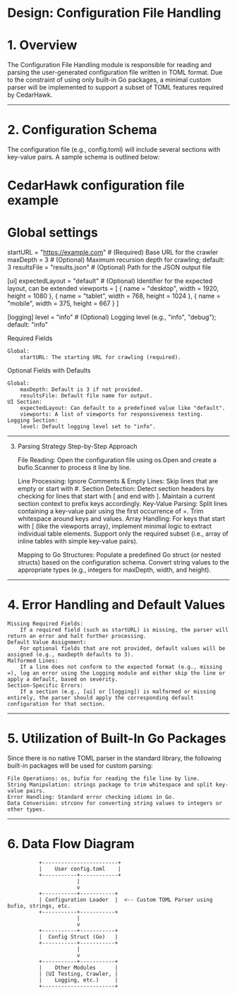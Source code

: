Design: Configuration File Handling
======
# 1. Overview

The Configuration File Handling module is responsible for reading and parsing the user-generated configuration file written in TOML format. Due to the constraint of using only built-in Go packages, a minimal custom parser will be implemented to support a subset of TOML features required by CedarHawk.

---

# 2. Configuration Schema

The configuration file (e.g., config.toml) will include several sections with key-value pairs. A sample schema is outlined below:

# CedarHawk configuration file example

# Global settings
startURL = "https://example.com"  # (Required) Base URL for the crawler
maxDepth = 3                      # (Optional) Maximum recursion depth for crawling; default: 3
resultsFile = "results.json"      # (Optional) Path for the JSON output file

[ui]
expectedLayout = "default"        # (Optional) Identifier for the expected layout, can be extended
viewports = [
    { name = "desktop", width = 1920, height = 1080 },
    { name = "tablet", width = 768, height = 1024 },
    { name = "mobile", width = 375, height = 667 }
]

[logging]
level = "info"                    # (Optional) Logging level (e.g., "info", "debug"); default: "info"

Required Fields

    Global:
        startURL: The starting URL for crawling (required).

Optional Fields with Defaults

    Global:
        maxDepth: Default is 3 if not provided.
        resultsFile: Default file name for output.
    UI Section:
        expectedLayout: Can default to a predefined value like "default".
        viewports: A list of viewports for responsiveness testing.
    Logging Section:
        level: Default logging level set to "info".

---

3. Parsing Strategy
Step-by-Step Approach

    File Reading:
        Open the configuration file using os.Open and create a bufio.Scanner to process it line by line.

    Line Processing:
        Ignore Comments & Empty Lines:
            Skip lines that are empty or start with #.
        Section Detection:
            Detect section headers by checking for lines that start with [ and end with ].
            Maintain a current section context to prefix keys accordingly.
        Key-Value Parsing:
            Split lines containing a key-value pair using the first occurrence of =.
            Trim whitespace around keys and values.
        Array Handling:
            For keys that start with [ (like the viewports array), implement minimal logic to extract individual table elements.
            Support only the required subset (i.e., array of inline tables with simple key-value pairs).

    Mapping to Go Structures:
        Populate a predefined Go struct (or nested structs) based on the configuration schema.
        Convert string values to the appropriate types (e.g., integers for maxDepth, width, and height).

---

# 4. Error Handling and Default Values

    Missing Required Fields:
        If a required field (such as startURL) is missing, the parser will return an error and halt further processing.
    Default Value Assignment:
        For optional fields that are not provided, default values will be assigned (e.g., maxDepth defaults to 3).
    Malformed Lines:
        If a line does not conform to the expected format (e.g., missing =), log an error using the Logging module and either skip the line or apply a default, based on severity.
    Section-Specific Errors:
        If a section (e.g., [ui] or [logging]) is malformed or missing entirely, the parser should apply the corresponding default configuration for that section.

---

# 5. Utilization of Built-In Go Packages

Since there is no native TOML parser in the standard library, the following built-in packages will be used for custom parsing:

    File Operations: os, bufio for reading the file line by line.
    String Manipulation: strings package to trim whitespace and split key-value pairs.
    Error Handling: Standard error checking idioms in Go.
    Data Conversion: strconv for converting string values to integers or other types.

---

# 6. Data Flow Diagram

              +------------------------+
              |    User config.toml    |
              +-----------+------------+
                          |
                          v
              +-----------+-----------+
              | Configuration Loader  |  <-- Custom TOML Parser using bufio, strings, etc.
              +-----------+-----------+
                          |
                          v
              +-----------+-----------+
              |  Config Struct (Go)   |
              +-----------+-----------+
                          |
                          v
              +-----------+-----------+
              |    Other Modules      |
              | (UI Testing, Crawler, |
              |    Logging, etc.)     |
              +-----------------------+
